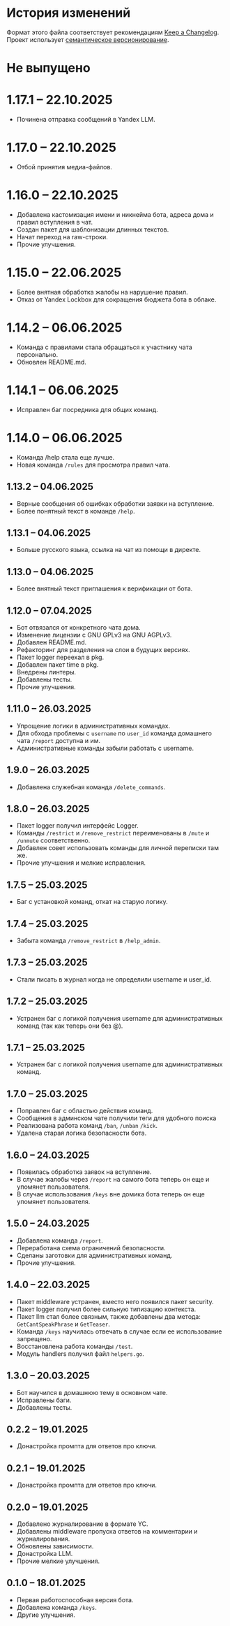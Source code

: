 # История изменений

Формат этого файла соответствует рекомендациям [Keep a Changelog](https://keepachangelog.com/ru/1.0.0/).
Проект использует [семантическое версионирование](http://semver.org/spec/v2.0.0.html).

# Не выпущено


# 1.17.1 – 22.10.2025

- Починена отправка сообщений в Yandex LLM.

# 1.17.0 – 22.10.2025

- Отбой принятия медиа-файлов.

# 1.16.0 – 22.10.2025

- Добавлена кастомизация имени и никнейма бота, адреса дома и правил вступления в чат.
- Создан пакет для шаблонизации длинных текстов.
- Начат переход на raw-строки.
- Прочие улучшения.

# 1.15.0 – 22.06.2025

- Более внятная обработка жалобы на нарушение правил.
- Отказ от Yandex Lockbox для сокращения бюджета бота в облаке.

# 1.14.2 – 06.06.2025

- Команда с правилами стала обращаться к участнику чата персонально.
- Обновлен README.md.

# 1.14.1 – 06.06.2025

- Исправлен баг посредника для общих команд.

# 1.14.0 – 06.06.2025

- Команда /help стала еще лучше.
- Новая команда `/rules` для просмотра правил чата.

## 1.13.2 – 04.06.2025

- Верные сообщения об ошибках обработки заявки на вступление.
- Более понятный текст в команде `/help`.

## 1.13.1 – 04.06.2025

- Больше русского языка, ссылка на чат из помощи в директе.

## 1.13.0 – 04.06.2025

- Более внятный текст приглашения к верификации от бота.

## 1.12.0 – 07.04.2025

- Бот отвязался от конкретного чата дома.
- Изменение лицензии с GNU GPLv3 на GNU AGPLv3.
- Добавлен README.md.
- Рефакторинг для разделения на слои в будущих версиях.
- Пакет logger переехал в pkg.
- Добавлен пакет time в pkg.
- Внедрены линтеры.
- Добавлены тесты.
- Прочие улучшения.

## 1.11.0 – 26.03.2025

- Упрощение логики в административных командах.
- Для обхода проблемы с `username` по `user_id` команда домашнего чата `/report` доступна и им.
- Административные команды забыли работать с username.

## 1.9.0 – 26.03.2025

- Добавлена служебная команда `/delete_commands`.

## 1.8.0 – 26.03.2025

- Пакет logger получил интерфейс Logger.
- Команды `/restrict` и `/remove_restrict` переименованы в `/mute` и `/unmute` соответственно.
- Добавлен совет использовать команды для личной переписки там же.
- Прочие улучшения и мелкие исправления.

## 1.7.5 – 25.03.2025

- Баг с установкой команд, откат на старую логику.

## 1.7.4 – 25.03.2025

- Забыта команда `/remove_restrict` в `/help_admin`.

## 1.7.3 – 25.03.2025

- Стали писать в журнал когда не определили username и user_id.

## 1.7.2 – 25.03.2025

- Устранен баг с логикой получения username для административных команд (так как теперь они без @).

## 1.7.1 – 25.03.2025

- Устранен баг с логикой получения username для административных команд.

## 1.7.0 – 25.03.2025

- Поправлен баг с областью действия команд.
- Сообщения в админском чате получили теги для удобного поиска
- Реализована работа команд `/ban`, `/unban` `/kick`.
- Удалена старая логика безопасности бота.

## 1.6.0 – 24.03.2025

- Появилась обработка заявок на вступление.
- В случае жалобы через `/report` на самого бота теперь он еще и упомянет пользователя.
- В случае использования `/keys` вне домика бота теперь он еще упомянет пользователя.

## 1.5.0 – 24.03.2025

- Добавлена команда `/report`.
- Переработана схема ограничений безопасности.
- Сделаны заготовки для административных команд.
- Прочие улучшения.

## 1.4.0 – 22.03.2025

- Пакет middleware устранен, вместо него появился пакет security.
- Пакет logger получил более сильную типизацию контекста.
- Пакет llm стал более связным, также добавлены два метода: `GetCantSpeakPhrase` и `GetTeaser`.
- Команда `/keys` научилась отвечать в случае если ее использование запрещено.
- Восстановлена работа команды `/test`.
- Модуль handlers получил файл `helpers.go`.

## 1.3.0 – 20.03.2025

- Бот научился в домашнюю тему в основном чате.
- Исправлены баги.
- Добавлены тесты.

## 0.2.2 – 19.01.2025

- Донастройка промпта для ответов про ключи.

## 0.2.1 – 19.01.2025

- Донастройка промпта для ответов про ключи.

## 0.2.0 – 19.01.2025

- Добавлено журналирование в формате YC.
- Добавлены middleware пропуска ответов на комментарии и журналирования.
- Обновлены зависимости.
- Донастройка LLM.
- Прочие мелкие улучшения.

## 0.1.0 – 18.01.2025

- Первая работоспособная версия бота.
- Добавлена команда `/keys`.
- Другие улучшения.
